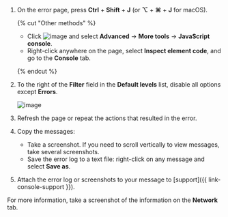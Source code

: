 1. On the error page, press **Ctrl** + **Shift** + **J** (or **⌥** + **⌘** + **J** for macOS).

   {% cut "Other methods" %}

   * Click ![image](../../_assets/support/yb-menu.png) and select **Advanced** → **More tools** → **JavaScript console**.
   * Right-click anywhere on the page, select **Inspect element code**, and go to the **Console** tab.

   {% endcut %}

1. To the right of the **Filter** field in the **Default levels** list, disable all options except **Errors**.

    ![image](../../_assets/support/chromium-console.png)

1. Refresh the page or repeat the actions that resulted in the error.
1. Copy the messages:

    * Take a screenshot. If you need to scroll vertically to view messages, take several screenshots.
    * Save the error log to a text file: right-click on any message and select **Save as**.

1. Attach the error log or screenshots to your message to [support]({{ link-console-support }}).

For more information, take a screenshot of the information on the **Network** tab.
